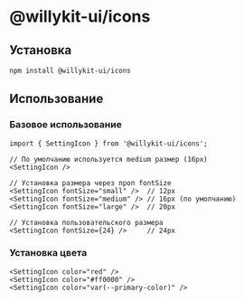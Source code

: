 # @willykit-ui/icons

## Установка
```bash
npm install @willykit-ui/icons
```

## Использование

### Базовое использование
```tsx
import { SettingIcon } from '@willykit-ui/icons';

// По умолчанию используется medium размер (16px)
<SettingIcon />

// Установка размера через проп fontSize
<SettingIcon fontSize="small" />  // 12px
<SettingIcon fontSize="medium" /> // 16px (по умолчанию)
<SettingIcon fontSize="large" />  // 20px

// Установка пользовательского размера
<SettingIcon fontSize={24} />     // 24px
```

### Установка цвета
```tsx
<SettingIcon color="red" />
<SettingIcon color="#ff0000" />
<SettingIcon color="var(--primary-color)" />
```

